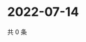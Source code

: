 # 2022-07-14

共 0 条

<!-- BEGIN WEIBO -->
<!-- 最后更新时间 Thu Jul 14 2022 20:09:52 GMT+0800 (China Standard Time) -->

<!-- END WEIBO -->
